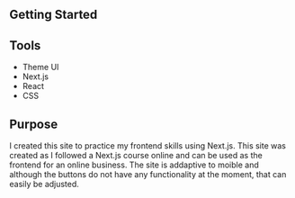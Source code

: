 ## Getting Started

## Tools
- Theme UI
- Next.js
- React
- CSS

## Purpose
I created this site to practice my frontend skills using Next.js. This site was created as I followed a Next.js course online and can be used as the frontend for an online business. The site is addaptive to moible and although the buttons do not have any functionality at the moment, that can easily be adjusted.
